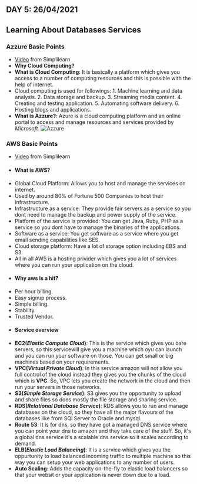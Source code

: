 ## DAY 5: 26/04/2021
## Learning About Databases Services

  ### Azzure Basic Points
  - [Video](https://www.youtube.com/watch?v=3Arj5zlUPG4) from Simplilearn  
  - **Why Cloud Computing?**
  - **What is Cloud Computing**: It is basically a platform which gives you access to a number of computing resources and this is possible with the help of internet.
  -  Cloud computing is used for followings:
    1. Machine learning and data analysis.
    2. Data storage and backup.
    3. Streaming media content.
    4. Creating and testing application.
    5. Automating software delivery.
    6. Hosting blogs and applications.
  - **What is Azzure?**: Azure is a cloud computing platform and an online portal to access and manage resources and services provided by *Microsoft*.
    ![Azzure](https://user-images.githubusercontent.com/44112080/116106270-af095e80-a6cf-11eb-8da7-4c006f9f43b6.png)

  
  ### AWS Basic Points
  - [Video](https://www.youtube.com/watch?v=r4YIdn2eTm4&t=30s) from Simplilearn
  - #### What is AWS?
  - Global Cloud Platform: Allows you to host and manage the services on internet.
  - Used by around 80% of Fortune 500 Companies to host their infrastructure.
  - Infrastructure as a service: They provide fair servers as a service so you dont need to manage the backup and power supply of the service.
  - Platform of the service is provided: You can get Java, Ruby, PHP as a service so you dont have to manage the binaries of the applications.
  - Software as a service: You get software as a service where you get email sending capabilities like SES.
  - Cloud storage platform: Have a lot of storage option including EBS and S3.
  - All in all AWS is a hosting privider which gives you a lot of services where you can run your application on the cloud.
  - #### Why aws is a hit?
  - Per hour billing.
  - Easy signup process.
  - Simple billing.
  - Stability.
  - Trusted Vendor.
  - #### Service overview
  - **EC2(*Elastic Compute Cloud*)**: This is the service which gives you bare servers, so this servicewill give you a machine which oyu can launch and you can run your software on those. You can get small or big machines based on your requirements. 
  - **VPC(*Virtual Private Cloud*)**: In this service amazon will not allow you full control of the cloud instead they gives you the chunks of the cloud which is **VPC**. So, VPC lets you create the network in the cloud and then run  your servers in those networks.
  - **S3(*Simple Storage Service*)**: S3 gives you the opportunity to upload and share files so does mostly the file storage and sharing service.
  - **RDS(*Relational Database Service*)**: RDS allows you to run and manage databases on the cloud, so they have all the major flavours of the databases like from SQl Server to Oracle and mysql. 
  - **Route 53**: It is for dns, so they have got a managed DNS service where you can point your dns to amazon and they take care of the stuff. So, it's a global dns service it's a scalable dns service so it scales according to demand.
  - **ELB(*Elastic Load Balancing*)**: It is a service which gives you the oppurtunity to load balanced incoming traffic to multiple machine so this way you can setup your web applications to any number of users.
  - **Auto Scaling**: Adds the capacity on-the-fly to elastic load balancers so that your websit or your application is never down due to a load.  
    
